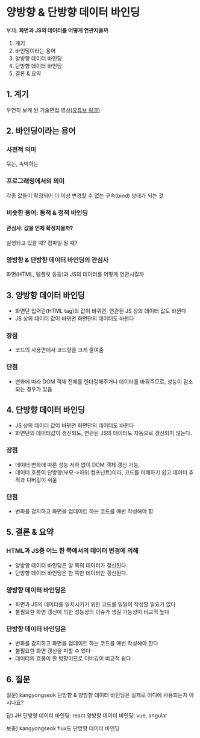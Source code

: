 # 양방향 & 단방향 데이터 바인딩

부제: **화면과 JS의 데이터를 어떻게 연관지을까**

1. 계기
2. 바인딩이라는 용어
3. 양방향 데이터 바인딩
4. 단방향 데이터 바인딩
5. 결론 & 요약

## 1. 계기

우연히 보게 된 기술면접 영상[(유튜브 링크)](https://www.youtube.com/watch?v=3ArYMq5AomI)

## 2. 바인딩이라는 용어

### 사전적 의미

묶는, 속박하는

### 프로그래밍에서의 의미

각종 값들이 확정되어 더 이상 변경할 수 없는 구속(bind) 상태가 되는 것

### 비슷한 용어: 동적 & 정적 바인딩

#### 관심사: 값을 언제 확정지을까?
실행되고 있을 때? 컴파일 될 때?

### 양방향 & 단방향 데이터 바인딩의 관심사

화면(HTML, 템플릿 등등)과 JS의 데이터를 어떻게 연관시킬까

## 3. 양방향 데이터 바인딩

- 화면단 입력란(HTML tag)의 값이 바뀌면, 연관된 JS 상의 데이터 값도 바뀐다
- JS 상의 데이터 값이 바뀌면 화면단의 데이터도 바뀐다

### 장점
- 코드의 사용면에서 코드량을 크게 줄여줌

### 단점
- 변화에 따라 DOM 객체 전체를 렌더링해주거나 데이터를 바꿔주므로, 성능이 감소되는 경우가 있음

## 4. 단방향 데이터 바인딩

- JS 상의 데이터 값이 바뀌면 화면단의 데이터도 바뀐다
- 화면단의 데이터값이 갱신되도, 연관된 JS의 데이터도 자동으로 갱신되지 않는다. 

### 장점
- 데이터 변화에 따른 성능 저하 없이 DOM 객체 갱신 가능,
- 데이터 흐름이 단방향(부모->하위 컴포넌트)이라, 코드를 이해하기 쉽고 데이터 추적과 디버깅이 쉬움

### 단점
- 변화를 감지하고 화면을 업데이트 하는 코드를 매번 작성해야 함

## 5. 결론 & 요약

### HTML과 JS중 어느 한 쪽에서의 데이터 변경에 의해 
- 양방향 데이터 바인딩은 양 쪽의 데이터가 갱신된다.
- 단방향 데이터 바인딩은 한 쪽만 데이터만 갱신된다.

### 양방향 데이터 바인딩은
- 화면과 JS의 데이터를 일치시키기 위한 코드를 일일이 작성할  필요가 없다
- 불필요한 화면 갱신에 의한 성능상의 이슈가 생길 가능성이 비교적 높다

### 단방향 데이터 바인딩은
- 변화를 감지하고 화면을 업데이트 하는 코드를 매번 작성해야 한다
- 불필요한 화면 갱신을 피할 수 있다
- 데이터의 흐름이 한 방향이므로 디버깅이 비교적 쉽다

## 6. 질문

질문) kangyongseok
단방향 & 양방향 데이터 바인딩은 실제로 어디에 사용되는지 아시나요?

답) JH
단방향 데이터 바인딩: react
양방향 데이터 바인딩: vue, angular

보충) kangyongseok
flux도 단방향 데이터 바인딩

